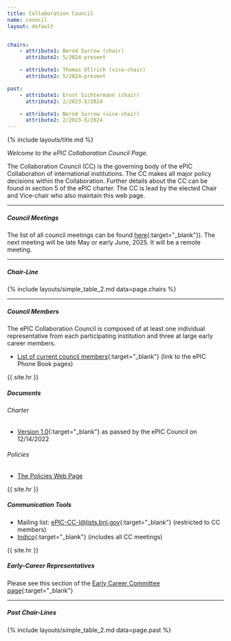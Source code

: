 ```yaml
---
title: Collaboration Council
name: council
layout: default


chairs:
    - attribute1: Bernd Surrow (chair)
      attribute2: 5/2024-present

    - attribute1: Thomas Ullrich (vice-chair)
      attribute2: 5/2024-present

past:
    - attribute1: Ernst Sichtermann (chair)
      attribute2: 2/2023-5/2024

    - attribute1: Bernd Surrow (vice-chair)
      attribute2: 2/2023-5/2024
---
```


{% include layouts/title.md %}

*Welcome to the ePIC Collaboration Council Page.*

The Collaboration Council (CC) is the governing body of the ePIC Collaboration of international institutions. The CC makes all major policy decisions within the Collaboration. Further details about the CC can be found in section 5 of the ePIC charter. The CC is lead by the elected Chair and Vice-chair who also maintain this web page. 

---

##### Council Meetings

The list of all council meetings can be found [here](https://indico.bnl.gov/category/437/){:target="_blank"}). The next meeting will be late May or early June, 2025. It will be a remote meeting.

---

##### Chair-Line

{% include layouts/simple_table_2.md data=page.chairs %}

---

##### Council Members

The ePIC Collaboration Council is composed of at least one individual representative from each participating institution and three at
large early career members.
* [List of current council members](https://phonebook.sdcc.bnl.gov/ePIC/#/representatives){:target="_blank"} (link to the ePIC Phone Book pages)


{{ site.hr }}

##### Documents
###### Charter
*  [Version 1.0](https://zenodo.org/records/11584258){:target="_blank"} as passed by the ePIC Council on 12/14/2022 

###### Policies

* [The Policies Web Page](/collaboration/policies.html)

{{ site.hr }}

##### Communication Tools
* Mailing list: [ePIC-CC-l@lists.bnl.gov](https://lists.bnl.gov/mailman/listinfo/epic-cc-l){:target="_blank"} (restricted to CC members)
* [Indico](https://indico.bnl.gov/category/437/){:target="_blank"} (includes all CC meetings)

{{ site.hr }}

##### Early-Career Representatives
Please see this section of the [Early Career Committee page](/collaboration/early.html#cc){:target="_blank"}

---

##### Past Chair-Lines

{% include layouts/simple_table_2.md data=page.past %}
